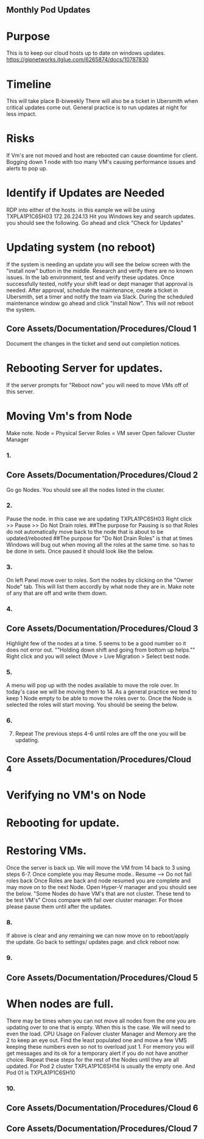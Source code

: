 ## Monthly Pod Updates 

# Purpose 

This is to keep our cloud hosts up to date on windows updates. https://gipnetworks.itglue.com/6265874/docs/10787830 

# Timeline 

This will take place B-biweekly There will also be a ticket in Ubersmith when critical updates come out. General practice is to run updates at night for less impact. 

# Risks 

If Vm's are not moved and host are rebooted can cause downtime for client. Bogging down 1 node with too many VM's causing performance issues and alerts to pop up. 

# Identify if Updates are Needed 

RDP into either of the hosts. in this eample we will be using TXPLA1P1C6SH03 172.26.224.13 Hit you Windows key and search updates. you should see the following. Go ahead and click "Check for Updates" 

# Updating system (no reboot) 

 If the system is needing an update you will see the below screen with the "install now" button in the middle. Research and verify there are no known issues. In the lab environment, test and verify these updates. Once successfully tested, notify your shift lead or dept manager that approval is needed. After approval, schedule the maintenance, create a ticket in Ubersmith, set a timer and notify the team via Slack. During the scheduled maintenance window go ahead and click "Install Now". This will not reboot the system. 

## Core Assets/Documentation/Procedures/Cloud 1 


Document the changes in the ticket and send out completion notices. 

# Rebooting Server for updates. 

If the server prompts for "Reboot now" you will need to move VMs off of this server. 

# Moving Vm's from Node 

 Make note. Node = Physical Server Roles = VM sever Open failover Cluster Manager 

### 1. 

## Core Assets/Documentation/Procedures/Cloud 2 


 Go go Nodes. You should see all the nodes listed in the cluster. 

### 2. 

 Pause the node. in this case we are updating TXPLA1PC6SH03 Right click >> Pause >> Do Not Drain roles. ##The purpose for Pausing is so that Roles do not automatically move back to the node that is about to be updated/rebooted ##The purpose for "Do Not Drain Roles" is that at times Windows will bug out when moving all the roles at the same time. so has to be done in sets. Once paused it should look like the below. 

### 3. 

 On left Panel move over to roles. Sort the nodes by clicking on the "Owner Node" tab. This will list them accordly by what node they are in. Make note of any that are off and write them down. 

### 4. 

## Core Assets/Documentation/Procedures/Cloud 3 


 Highlight few of the nodes at a time. 5 seems to be a good number so it does not error out. ""Holding down shift and going from bottom up helps."" Right click and you will select (Move > Live Migration > Select best node. 

### 5. 

 A menu will pop up with the nodes available to move the role over. In today's case we will be moving them to 14. As a general practice we tend to keep 1 Node empty to be able to move the roles over to. Once the Node is selected the roles will start moving. You should be seeing the below. 

### 6. 

7. Repeat The previous steps 4-6 until roles are off the one you will be updating. 

## Core Assets/Documentation/Procedures/Cloud 4 


# Verifying no VM's on Node 

# Rebooting for update. 

# Restoring VMs. 

Once the server is back up. We will move the VM from 14 back to 3 using steps 6-7. Once complete you may Resume mode.. Resume --> Do not fail roles back Once Roles are back and node resumed you are complete and may move on to the next Node. Open Hyper-V manager and you should see the below. "Some Nodes do have VM's that are not cluster. These tend to be test VM's" Cross compare with fail over cluster manager. For those please pause them until after the updates. 

### 8. 

 If above is clear and any remaining we can now move on to reboot/apply the update. Go back to settings/ updates page. and click reboot now. 

### 9. 

## Core Assets/Documentation/Procedures/Cloud 5 


# When nodes are full. 

There may be times when you can not move all nodes from the one you are updating over to one that is empty. When this is the case. We will need to even the load. CPU Usage on Failover cluster Manager and Memory are the 2 to keep an eye out. Find the least populated one and move a few VMS keeping these numbers even so not to overload just 1. For memory you will get messages and its ok for a temporary alert if you do not have another choice. Repeat these steps for the rest of the Nodes until they are all updated. For Pod 2 cluster TXPLA1P1C6SH14 is usually the empty one. And Pod 01 is TXPLA1P1C6SH10 

### 10. 

## Core Assets/Documentation/Procedures/Cloud 6 


## Core Assets/Documentation/Procedures/Cloud 7 


